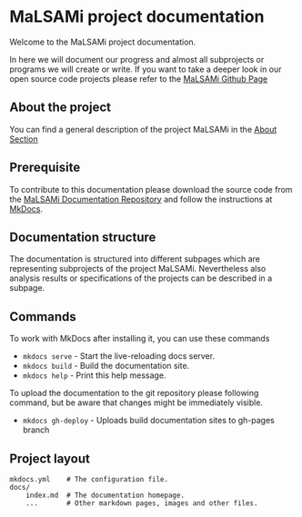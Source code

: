 # MaLSAMi project documentation


Welcome to the MaLSAMi project documentation.

In here we will document our progress and almost all subprojects or programs
we will create or write.
If you want to take a deeper look in our open source code projects please refer to the [MaLSAMi Github Page](https://github.com/malsami)

## About the project

You can find a general description of the project MaLSAMi in the [About Section](https://malsami.github.io/documentation/about/)

## Prerequisite

To contribute to this documentation please download the source code from the [MaLSAMi Documentation Repository]()
and follow the instructions at [MkDocs](http://www.mkdocs.org/#installation).

## Documentation structure

The documentation is structured into different subpages which are representing subprojects of the project MaLSAMi.
Nevertheless also analysis results or specifications of the projects can be described in a subpage.


## Commands

To work with MkDocs after installing it, you can use these commands

* `mkdocs serve` - Start the live-reloading docs server.
* `mkdocs build` - Build the documentation site.
* `mkdocs help` - Print this help message.

To upload the documentation to the git repository please following command, but be aware that changes might be immediately visible.

* `mkdocs gh-deploy` - Uploads build documentation sites to gh-pages branch

## Project layout

    mkdocs.yml    # The configuration file.
    docs/
        index.md  # The documentation homepage.
        ...       # Other markdown pages, images and other files.
